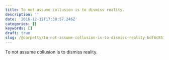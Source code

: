 ```yaml
---
title: To not assume collusion is to dismiss reality.
description: ''
date: '2016-12-12T17:38:57.246Z'
categories: []
keywords: []
draft: true
slug: /@corpetty/to-not-assume-collusion-is-to-dismiss-reality-bdf6c851f9cc
---
```


To not assume collusion is to dismiss reality.